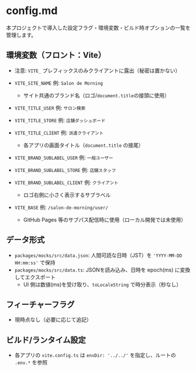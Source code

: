 # config.md

本プロジェクトで導入した設定フラグ・環境変数・ビルド時オプションの一覧を管理します。

## 環境変数（フロント：Vite）
- 注意: `VITE_` プレフィックスのみクライアントに露出（秘密は置かない）

- `VITE_SITE_NAME` 例: `Salon de Morning`
  - サイト共通のブランド名（ロゴ/`document.title`の接頭に使用）

- `VITE_TITLE_USER` 例: `サロン検索`
- `VITE_TITLE_STORE` 例: `店舗ダッシュボード`
- `VITE_TITLE_CLIENT` 例: `派遣クライアント`
  - 各アプリの画面タイトル（`document.title` の接尾）

- `VITE_BRAND_SUBLABEL_USER` 例: `一般ユーザー`
- `VITE_BRAND_SUBLABEL_STORE` 例: `店舗スタッフ`
- `VITE_BRAND_SUBLABEL_CLIENT` 例: `クライアント`
  - ロゴ右側に小さく表示するサブラベル

- `VITE_BASE` 例: `/salon-de-morning/user/`
  - GitHub Pages 等のサブパス配信時に使用（ローカル開発では未使用）

## データ形式
- `packages/mocks/src/data.json`: 人間可読な日時（JST）を `'YYYY-MM-DD HH:mm:ss'` で保持
- `packages/mocks/src/data.ts`: JSONを読み込み、日時を epoch(ms) に変換してエクスポート
  - UI 側は数値(ms)を受け取り、`toLocaleString` で時分表示（秒なし）

## フィーチャーフラグ
- 現時点なし（必要に応じて追記）

## ビルド/ランタイム設定
- 各アプリの `vite.config.ts` は `envDir: '../../'` を指定し、ルートの `.env.*` を参照
